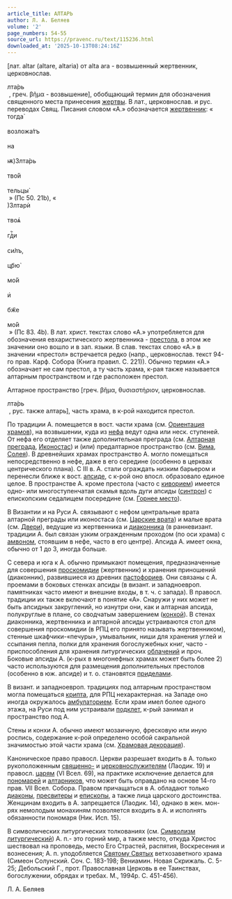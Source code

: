 ```yaml
---
article_title: АЛТАРЬ
author: Л. А. Беляев
volume: '2'
page_numbers: 54-55
source_url: https://pravenc.ru/text/115236.html
downloaded_at: '2025-10-13T08:24:16Z'
---
```


[лат. altar (altare, altaria) от alta ara - возвышенный жертвенник, церковнослав. <div class="cu">лта́рь</div> , греч. βῆμα - возвышение], обобщающий термин для обозначения священного места принесения [жертвы](https://pravenc.ru/text/Жертва.html). В лат., церковнослав. и рус. переводах Свящ. Писания словом «А.» обозначается [жертвенник](https://pravenc.ru/text/жертвенник.html): «<div class="cu">тогда̀</div> <div class="cu">возложа́тъ</div> <div class="cu">на</div> <div class="cu">ѭ)3лта́рь</div> <div class="cu">тво́й</div> <div class="cu">тельцы̀</div> » (Пс 50. 21b), «<div class="cu">)3лтарѝ</div> <div class="cu">твоѧ҆</div> <div class="cu">гдⷭ҇и</div> <div class="cu">си́лъ,</div> <div class="cu">цр҃ю̀</div> <div class="cu">мо́й</div> <div class="cu">и҆</div> <div class="cu">бж҃е</div> <div class="cu">мо́й</div> » (Пс 83. 4b). В лат. христ. текстах слово «А.» употребляется для обозначения евхаристического жертвенника - [престола](https://pravenc.ru/text/престол.html), в этом же значении оно вошло и в зап. языки. В слав. текстах слово «А.» в значении «престол» встречается редко (напр., церковнослав. текст 94-го прав. Карф. Собора (Книга правил. С. 221)). Обычно термин «А.» обозначает не сам престол, а ту часть храма, к-рая также называется алтарным пространством и где расположен престол.

Алтарное пространство [греч. βῆμα, θυσιαστήριον, церковнослав. <div class="cu">лта́рь</div> , рус. также алтарь], часть храма, в к-рой находится престол.

По традиции А. помещается в вост. части храма (см. [Ориентация храмов](<https://pravenc.ru/text/Ориентация храмов.html>)), на возвышении, куда из [нефа](https://pravenc.ru/text/нефа.html) ведут одна или неск. ступеней. От нефа его отделяет также дополнительная преграда (см. [Алтарная преграда](<https://pravenc.ru/text/Алтарная преграда.html>), [Иконостас](https://pravenc.ru/text/Иконостас.html)) и (или) предалтарное пространство (см. [Вима](https://pravenc.ru/text/Вима.html), [Солея](https://pravenc.ru/text/Солея.html)). В древнейших храмах пространство А. могло помещаться непосредственно в нефе, даже в его середине (особенно в церквах центрического плана). С III в. А. стали ограждать низким барьером и перенесли ближе к вост. [апсиде](https://pravenc.ru/text/апсиде.html), с к-рой оно впосл. образовало единое целое. В пространстве А. кроме престола (часто с [киворием](https://pravenc.ru/text/киворием.html)) имеется одно- или многоступенчатая скамья вдоль дуги апсиды ([синтрон](https://pravenc.ru/text/синтрон.html)) с епископским седалищем посередине (см. [Горнее место](<https://pravenc.ru/text/Горнее место.html>)).

В Византии и на Руси А. связывают с нефом центральные врата алтарной преграды или иконостаса (см. [Царские врата](<https://pravenc.ru/text/Царские врата.html>)) и малые врата (см. [Двери](https://pravenc.ru/text/Двери.html)), ведущие из жертвенника и [диаконника](https://pravenc.ru/text/диаконника.html) (в ранневизант. традиции А. был связан узким огражденным проходом (по оси храма) с [амвоном](https://pravenc.ru/text/амвоном.html), стоявшим в нефе, часто в его центре). Апсида А. имеет окна, обычно от 1 до 3, иногда больше.

С севера и юга к А. обычно примыкают помещения, предназначенные для совершения [проскомидии](https://pravenc.ru/text/Проскомидия.html) (жертвенник) и хранения приношений (диаконник), развившиеся из древних [пастофориев](https://pravenc.ru/text/пастофориев.html). Они связаны с А. проемами в боковых стенках апсиды (в визант. и западноевроп. памятниках часто имеют и внешние входы, в т. ч. с запада). В правосл. традиции их также включают в понятие «А». Снаружи у них может не быть апсидных закруглений, но изнутри они, как и алтарная апсида, полукруглые в плане, со сводчатым завершением ([конхой](https://pravenc.ru/text/конхой.html)). В стенах диаконника, жертвенника и алтарной апсиды устраиваются стол для совершения проскомидии (в РПЦ его принято называть жертвенником), стенные шкафчики-«печуры», умывальник, ниши для хранения углей и ссыпания пепла, полки для хранения богослужебных книг, часто - приспособления для хранения литургических [облачений](<https://pravenc.ru/text/Облачения церковные.html>) и проч. Боковые апсиды А. (к-рых в многонефных храмах может быть более 2) часто используются для размещения дополнительных престолов (особенно в юж. апсиде) и т. о. становятся [приделами](https://pravenc.ru/text/приделами.html).

В визант. и западноевроп. традициях под алтарным пространством могла помещаться [крипта](https://pravenc.ru/text/крипта.html), для РПЦ нехарактерная. на Западе оно иногда окружалось [амбулаторием](https://pravenc.ru/text/Амбулаторий.html). Если храм имел более одного этажа, на Руси под ним устраивали [подклет](https://pravenc.ru/text/подклет.html), к-рый занимал и пространство под А.

Стены и конхи А. обычно имеют мозаичную, фресковую или иную роспись, содержание к-рой определено особой сакральной значимостью этой части храма (см. [Храмовая декорация](<https://pravenc.ru/text/Храмовая декорация.html>)).

Каноническое право правосл. Церкви разрешает входить в А. только рукоположенным [священно-](https://pravenc.ru/text/священно-.html) и [церковнослужителям](https://pravenc.ru/text/церковнослужителям.html) (Лаодик. 19) и правосл. [царям](https://pravenc.ru/text/царям.html) (VI Всел. 69), на практике исключение делается для [пономарей](https://pravenc.ru/text/пономарей.html) и [алтарников](https://pravenc.ru/text/алтарников.html), что может быть оправдано на основе 14-го прав. VII Всел. Собора. Правом причащаться в А. обладают только [диаконы](https://pravenc.ru/text/диаконы.html), [пресвитеры](https://pravenc.ru/text/пресвитеры.html) и [епископы](https://pravenc.ru/text/епископы.html), а также лица царского достоинства. Женщинам входить в А. запрещается (Лаодик. 14), однако в жен. мон-рях немолодым монахиням позволяется входить в А. и исполнять обязанности пономаря (Ник. Исп. 15).

В символических литургических толкованиях (см. [Символизм литургический](<https://pravenc.ru/text/Символизм литургический.html>)) А. п.- это горний мир, а также место, откуда Христос шествовал на проповедь, место Его Страстей, распятия, Воскресения и вознесения; А. п. уподобляется [Святому Святых](<https://pravenc.ru/text/Святому Святых.html>) ветхозаветного храма (Симеон Солунский. Соч. С. 183-198; Вениамин. Новая Скрижаль. С. 5-25; Дебольский Г., прот. Православная Церковь в ее Таинствах, богослужении, обрядах и требах. М., 1994р. С. 451-456).

Л. А. Беляев
